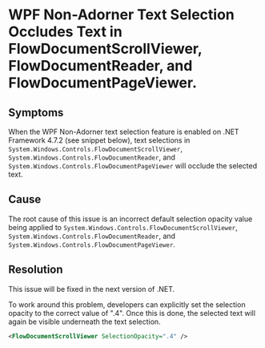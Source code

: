 # WPF Non-Adorner Text Selection Occludes Text in FlowDocumentScrollViewer, FlowDocumentReader, and FlowDocumentPageViewer.

## Symptoms
When the WPF Non-Adorner text selection feature is enabled on .NET Framework 4.7.2 (see snippet below), text selections in `System.Windows.Controls.FlowDocumentScrollViewer`, `System.Windows.Controls.FlowDocumentReader`,
and `System.Windows.Controls.FlowDocumentPageViewer` will occlude the selected text.

## Cause
The root cause of this issue is an incorrect default selection opacity value being applied to `System.Windows.Controls.FlowDocumentScrollViewer`, `System.Windows.Controls.FlowDocumentReader`,
and `System.Windows.Controls.FlowDocumentPageViewer`.

## Resolution
This issue will be fixed in the next version of .NET.

To work around this problem, developers can explicitly set the selection opacity to the correct value of ".4".  Once this is done, the selected text will again be visible underneath the text selection.

```xml 
<FlowDocumentScrollViewer SelectionOpacity=".4" />
```